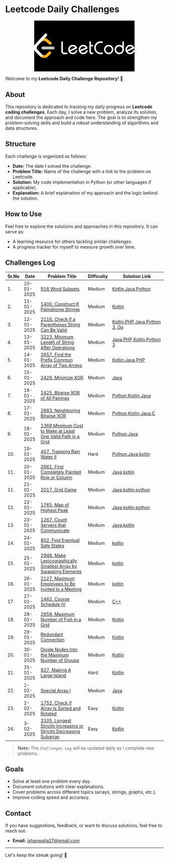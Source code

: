 # Leetcode Daily Challenges 
<center><img src="dataset-cover.jpg" width="320px" align="center"></center>

Welcome to my **Leetcode Daily Challenge Repository**! 🚀

## About
This repository is dedicated to tracking my daily progress on **Leetcode coding challenges**. Each day, I solve a new problem, analyze its solution, and document the approach and code here. The goal is to strengthen my problem-solving skills and build a robust understanding of algorithms and data structures.

## Structure
Each challenge is organized as follows:

- **Date:** The date I solved the challenge.
- **Problem Title:** Name of the challenge with a link to the problem on Leetcode.
- **Solution:** My code implementation in Python (or other languages if applicable).
- **Explanation:** A brief explanation of my approach and the logic behind the solution.

## How to Use
Feel free to explore the solutions and approaches in this repository. It can serve as:
- A learning resource for others tackling similar challenges.
- A progress tracker for myself to measure growth over time.

## Challenges Log
|Sr.No| Date      | Problem Title                         | Difficulty | Solution Link   |
|-----|-----------|---------------------------------------|------------|-----------------|
|1.| 10-01-2025 | [916 Word Subsets](https://github.com/ishanwalia7579/Daily-Leetcode-Challenge/blob/main/916.%20Word%20Subsets.md)                 | Medium     | [Kotlin,Java,Python](https://github.com/ishanwalia7579/Daily-Leetcode-Challenge/blob/main/916.%20Word%20Subsets.md)|
|2.| 11-01-2025 | [1400. Construct K Palindrome Strings](https://github.com/ishanwalia7579/Daily-Leetcode-Challenge/blob/main/1400.%20Construct%20K%20Palindrome%20Strings.md)              | Medium      | [Kotlin](https://github.com/ishanwalia7579/Daily-Leetcode-Challenge/blob/main/1400.%20Construct%20K%20Palindrome%20Strings.md)|
|3.| 12-01-2025 | [2116. Check if a Parentheses String Can Be Valid](https://github.com/ishanwalia7579/Daily-Leetcode-Challenge/blob/main/2116.%20Check%20if%20a%20Parentheses%20String%20Can%20Be%20Valid.md)  | Medium       | [Kotlin,PHP,Java,Python 3, Go ](https://github.com/ishanwalia7579/Daily-Leetcode-Challenge/blob/main/2116.%20Check%20if%20a%20Parentheses%20String%20Can%20Be%20Valid.md) |
|4.| 13-01-2025 | [3223. Minimum Length of String After Operations](https://github.com/ishanwalia7579/Daily-Leetcode-Challenge/blob/main/3223.%20Minimum%20Length%20of%20String%20After%20Operations.md) | Medium | [Java,PHP,Kotlin,Python 3](https://github.com/ishanwalia7579/Daily-Leetcode-Challenge/blob/main/3223.%20Minimum%20Length%20of%20String%20After%20Operations.md) |
|5.| 14-01-2025 | [2657. Find the Prefix Common Array of Two Arrays](https://github.com/ishanwalia7579/Daily-Leetcode-Challenge/blob/main/2657.%20Find%20the%20Prefix%20Common%20Array%20of%20Two%20Arrays.md) | Medium | [Kotlin,Java,PHP](https://github.com/ishanwalia7579/Daily-Leetcode-Challenge/blob/main/2657.%20Find%20the%20Prefix%20Common%20Array%20of%20Two%20Arrays.md) |
|6.| 15-01-2025 | [2429. Minimize XOR](https://github.com/ishanwalia7579/Daily-Leetcode-Challenge/blob/main/2429.%20Minimize%20XOR.md) | Medium | [Java](https://github.com/ishanwalia7579/Daily-Leetcode-Challenge/blob/main/2429.%20Minimize%20XOR.md) |
|7.| 16-01-2025 | [2425. Bitwise XOR of All Pairings](https://github.com/ishanwalia7579/Daily-Leetcode-Challenge/blob/main/2425.%20Bitwise%20XOR%20of%20All%20Pairings.md) | Medium | [Python,Kotlin,Java](https://github.com/ishanwalia7579/Daily-Leetcode-Challenge/blob/main/2425.%20Bitwise%20XOR%20of%20All%20Pairings.md) |
|8.| 17-01-2025 | [2683. Neighboring Bitwise XOR](https://github.com/ishanwalia7579/Daily-Leetcode-Challenge/blob/main/2683.%20Neighboring%20Bitwise%20XOR.md) | Medium | [Python,Kotlin,Java,C](https://github.com/ishanwalia7579/Daily-Leetcode-Challenge/blob/main/2683.%20Neighboring%20Bitwise%20XOR.md) |
|9.| 18-01-2025 | [1368 Minimum Cost to Make at Least One Valid Path in a Grid](https://github.com/ishanwalia7579/Daily-Leetcode-Challenge/blob/main/1368.%20Minimum%20Cost%20to%20Make%20at%20Least%20One%20Valid%20Path%20in%20a%20Grid.md) | Medium | [Python,Java](https://github.com/ishanwalia7579/Daily-Leetcode-Challenge/blob/main/1368.%20Minimum%20Cost%20to%20Make%20at%20Least%20One%20Valid%20Path%20in%20a%20Grid.md) |
|10.| 19-01-2025 | [407. Trapping Rain Water II](https://github.com/ishanwalia7579/Daily-Leetcode-Challenge/blob/main/407.%20Trapping%20Rain%20Water%20II.md) | Hard | [Python,Java,kotlin](https://github.com/ishanwalia7579/Daily-Leetcode-Challenge/blob/main/407.%20Trapping%20Rain%20Water%20II.md) |
|11.| 20-01-2025 | [2661. First Completely Painted Row or Column](https://github.com/ishanwalia7579/Daily-Leetcode-Challenge/blob/main/2661.%20First%20Completely%20Painted%20Row%20or%20Column.md) | Medium | [Java,kotlin](https://github.com/ishanwalia7579/Daily-Leetcode-Challenge/blob/main/2661.%20First%20Completely%20Painted%20Row%20or%20Column.md) |
|11.| 21-01-2025 | [2017. Grid Game](https://github.com/ishanwalia7579/Daily-Leetcode-Challenge/blob/main/2017.%20Grid%20Game.md) | Medium | [Java,kotlin,python](https://github.com/ishanwalia7579/Daily-Leetcode-Challenge/blob/main/2017.%20Grid%20Game.md) |
|12.| 22-01-2025 | [1765. Map of Highest Peak](https://github.com/ishanwalia7579/Daily-Leetcode-Challenge/blob/main/1765.%20Map%20of%20Highest%20Peak.md) | Medium | [Java,kotlin,python](https://github.com/ishanwalia7579/Daily-Leetcode-Challenge/blob/main/1765.%20Map%20of%20Highest%20Peak.md) |
|13.| 23-01-2025 | [1267. Count Servers that Communicate](https://github.com/ishanwalia7579/Daily-Leetcode-Challenge/blob/main/1267.%20Count%20Servers%20that%20Communicate.md) | Medium | [Java,kotlin](https://github.com/ishanwalia7579/Daily-Leetcode-Challenge/blob/main/1267.%20Count%20Servers%20that%20Communicate.md) |
|14.| 24-01-2025 | [802. Find Eventual Safe States](https://github.com/ishanwalia7579/Daily-Leetcode-Challenge/blob/main/802.%20Find%20Eventual%20Safe%20States.md) | Medium | [kotlin](https://github.com/ishanwalia7579/Daily-Leetcode-Challenge/blob/main/802.%20Find%20Eventual%20Safe%20States.md) |
|15.| 25-01-2025 | [2948. Make Lexicographically Smallest Array by Swapping Elements](https://github.com/ishanwalia7579/Daily-Leetcode-Challenge/blob/main/2948.%20Make%20Lexicographically%20Smallest%20Array%20by%20Swapping%20Elements.md) | Medium | [kotlin](https://github.com/ishanwalia7579/Daily-Leetcode-Challenge/blob/main/2948.%20Make%20Lexicographically%20Smallest%20Array%20by%20Swapping%20Elements.md) |
|16.| 26-01-2025 | [2127. Maximum Employees to Be Invited to a Meeting](https://github.com/ishanwalia7579/Daily-Leetcode-Challenge/blob/main/2127.%20Maximum%20Employees%20to%20Be%20Invited%20to%20a%20Meeting.md) | Medium | [kotlin](https://github.com/ishanwalia7579/Daily-Leetcode-Challenge/blob/main/2127.%20Maximum%20Employees%20to%20Be%20Invited%20to%20a%20Meeting.md) |
|17.| 27-01-2025 | [1462. Course Schedule IV](https://github.com/ishanwalia7579/Daily-Leetcode-Challenge/blob/main/1462.%20Course%20Schedule%20IV.md) | Medium | [C++](https://github.com/ishanwalia7579/Daily-Leetcode-Challenge/blob/main/1462.%20Course%20Schedule%20IV.md) |
|18.| 28-01-2025 | [2658. Maximum Number of Fish in a Grid](https://github.com/ishanwalia7579/Daily-Leetcode-Challenge/blob/main/2658.%20Maximum%20Number%20of%20Fish%20in%20a%20Grid.md) | Medium | [Kotlin](https://github.com/ishanwalia7579/Daily-Leetcode-Challenge/blob/main/2658.%20Maximum%20Number%20of%20Fish%20in%20a%20Grid.md) |
|19.| 29-01-2025 | [Redundant Connection]() | Medium | [Kotlin]() |
|20.| 30-01-2025 | [Divide Nodes Into the Maximum Number of Groups]() | Medium | [Kotlin]() |
|21.| 31-01-2025 | [827. Making A Large Island](https://github.com/ishanwalia7579/Daily-Leetcode-Challenge/blob/main/3151.%20Special%20Array%20I.md) | Hard | [Kotlin](https://github.com/ishanwalia7579/Daily-Leetcode-Challenge/blob/main/3151.%20Special%20Array%20I.md) |
|22.| 1-02-2025 | [Special Array I]() | Medium | [Java]() |
|23.| 2-02-2025 | [1752. Check if Array Is Sorted and Rotated](https://github.com/ishanwalia7579/Daily-Leetcode-Challenge/blob/main/1752.%20Check%20if%20Array%20Is%20Sorted%20and%20Rotated.md) | Easy | [Kotlin](https://github.com/ishanwalia7579/Daily-Leetcode-Challenge/blob/main/1752.%20Check%20if%20Array%20Is%20Sorted%20and%20Rotated.md) |
|24.| 3-02-2025 | [3105. Longest Strictly Increasing or Strictly Decreasing Subarray](https://github.com/ishanwalia7579/Daily-Leetcode-Challenge/blob/main/3105.%20Longest%20Strictly%20Increasing%20or%20Strictly%20Decreasing%20Subarray.md) | Easy | [Kotlin](https://github.com/ishanwalia7579/Daily-Leetcode-Challenge/blob/main/3105.%20Longest%20Strictly%20Increasing%20or%20Strictly%20Decreasing%20Subarray.md) |

> **Note:** The `Challenges Log` will be updated daily as I complete new problems.

## Goals
- Solve at least one problem every day.
- Document solutions with clear explanations.
- Cover problems across different topics (arrays, strings, graphs, etc.).
- Improve coding speed and accuracy.

## Contact
If you have suggestions, feedback, or want to discuss solutions, feel free to reach out: 
- **Email:** ishanwalia27@gmail.com

---

Let's keep the streak going! 💪
